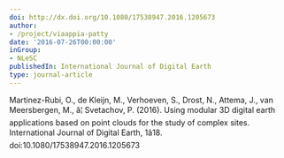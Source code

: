 ```yaml
---
doi: http://dx.doi.org/10.1080/17538947.2016.1205673
author:
- /project/viaappia-patty
date: '2016-07-26T00:00:00'
inGroup:
- NLeSC
publishedIn: International Journal of Digital Earth
type: journal-article
---
```

Martinez-Rubi, O., de Kleijn, M., Verhoeven, S., Drost, N., Attema, J., van Meersbergen, M., â¦ Svetachov, P. (2016). Using modular 3D digital earth applications based on point clouds for the study of complex sites. International Journal of Digital Earth, 1â18. doi:10.1080/17538947.2016.1205673

